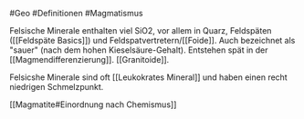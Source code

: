 #Geo #Definitionen #Magmatismus 

Felsische Minerale enthalten viel SiO2, vor allem in Quarz, Feldspäten ([[Feldspäte Basics]]) und Feldspatvertretern/[[Foide]]. Auch bezeichnet als "sauer" (nach dem hohen Kieselsäure-Gehalt). Entstehen spät in der [[Magmendifferenzierung]]. [[Granitoide]].

Felsicshe Minerale sind oft [[Leukokrates Mineral]] und haben einen recht niedrigen Schmelzpunkt.

[[Magmatite#Einordnung nach Chemismus]]